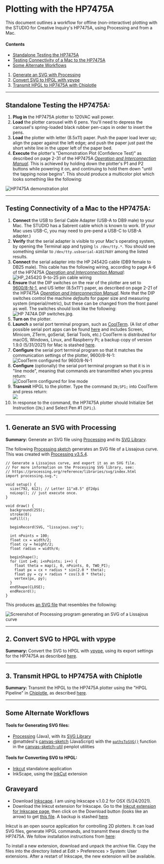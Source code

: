# Plotting with the HP7475A

This document outlines a workflow for offline (non-interactive) plotting with the STUDIO for Creative Inquiry's HP7475A, using Processing and from a Mac.

#### Contents

* [Standalone Testing the HP7475A](#standalone-testing-the-hp7475a)
* [Testing Connectivity of a Mac to the HP7475A](h#testing-connectivity-of-a-mac-to-the-hp7475a)
* [Some Alternate Workflows](#some-alternate-workflows)

1. [Generate an SVG with Processing](#1-generate-an-svg-with-processing)
2. [Convert SVG to HPGL with vpype](#2-convert-svg-to-hpgl-with-vpype)
3. [Transmit HPGL to HP7475A with Chiplotle](#3-transmit-hpgl-to-hp7475a-with-chiplotle)


---

## Standalone Testing the HP7475A:

1. **Plug in** the HP7475A plotter to 120VAC wall power.
2. **Load** the plotter carousel with 6 pens. You'll need to depress the carousel's spring-loaded black rubber pen-caps in order to insert the pens.
3. **Load** the plotter with letter (8.5x11) paper. Push the paper load lever up; align the paper against the left edge; and push the paper just past the short white line in the upper left of the paper bed. 
4. **Execute** the plotter's "Demonstration Plot (Confidence Test)" as described on page 2-31 of the HP7475A [*Operation and Interconnection Manual*](manuals/7475A-OperationAndInterconnectionManual-07475-90002-102pages-Sep90.pdf). This is achieved by holding down the plotter's P1 and P2 buttons while powering it on, and continuing to hold them down "until the tapping noise begins". This should produce a multicolor plot which looks something like the following: 

![HP7475A demonstration plot](manuals/7475a_demonstration_plot.png)


---

## Testing Connectivity of a Mac to the HP7475A:

1. **Connect** the USB to Serial Cable Adapter (USB-A to DB9 male) to your Mac. The STUDIO has a Sabrent cable which is known to work. (If your Mac uses USB-C, you may need to pre-pend a USB-C to USB-A adapter.)
2. **Verify** that the serial adapter is visible to your Mac's operating system, by opening the Terminal app and typing ```ls /dev/tty.*```. You should see something similar to ```/dev/tty.usbserial-A101768Y``` among the listed results.
3. **Connect** the serial adapter into the HP 24542G cable (DB9 female to DB25 male). This cable has the following wiring, according to page A-6 of the HP7475A [*Operation and Interconnection Manual*](manuals/7475A-OperationAndInterconnectionManual-07475-90002-102pages-Sep90.pdf):<br />![HP_24542G 9-to-25 pin cable wiring](manuals/7475a_HP_24542G_cable_wiring.png) 
4. **Ensure** that the DIP switches on the rear of the plotter are set to [9600/8-N-1](https://en.wikipedia.org/wiki/8-N-1), and US letter (8.5x11") paper, as described on page 2-21 of the HP7475A [*Operation and Interconnection Manual*](manuals/7475A-OperationAndInterconnectionManual-07475-90002-102pages-Sep90.pdf). Note that the DIP switches control the machine *defaults* for paper size and measuring system (imperial/metric), but these can be changed from the front panel as well. The switches should look like the following:<br />![HP 7474A DIP switches.jpg](manuals/7474a_DIP_switches.jpg). 
5. **Turn on** the plotter.
6. **Launch** a serial port terminal program, such as [CoolTerm](http://freeware.the-meiers.org/). (A list of other possible serial port apps can be found [here](https://pbxbook.com/other/mac-ser.html) and includes Screen, Minicom, ZTerm, goSerial, Serial Tools, etc.) CoolTerm is distributed for macOS, Windows, Linux, and Raspberry Pi; a backup copy of version 1.9.0 (5/31/2021) for Mac is stashed [here](tools/CoolTermMac_1.9.0.zip).
7. **Configure** the serial port terminal program so that it matches the communication settings of the plotter, 9600/8-N-1:<br />![CoolTerm configured for 9600/8-N-1](manuals/coolterm_7475a_serial_configuration.png)
8. **Configure** (optionally) the serial port terminal program so that it is in "line mode", meaning that commands are transmitted when you press return:<br />![CoolTerm configured for line mode](manuals/coolterm_7475a_terminal_configuration.png)
8. **Transmit** HPGL to the plotter. Type the command ```IN;SP1;``` into CoolTerm and press return:<br />![](manuals/coolterm_7475a_testcommand.png)
9. In response to the command, the HP7475A plotter should Initialize Set Instruction (```IN;```) and Select Pen #1 (```SP1;```). 


---

## 1. Generate an SVG with Processing

**Summary:** Generate an SVG file using [Processing](https://processing.org/) and its [SVG Library](https://processing.org/reference/libraries/svg/index.html).

The following [Processing sketch](processing/svg_lissajous/svg_lissajous.pde) generates an SVG file of a Lissajous curve. This was created with [Processing v3.5.4](https://processing.org/). 

```
// Generate a Lissajous curve, and export it as an SVG file.
// For more information on the Processing SVG library, see:
// https://processing.org/reference/libraries/svg/index.html
import processing.svg.*;

void setup() {
  size(792, 612); // Letter 11"x8.5" @72dpi
  noLoop(); // just execute once.
}

void draw() {
  background(255); 
  stroke(0);
  noFill();

  beginRecord(SVG, "lissajous.svg");

  int nPoints = 100;
  float cx = width/2; 
  float cy = height/2; 
  float radius = width/4; 

  beginShape(); 
  for (int i=0; i<nPoints; i++) {
    float theta = map(i, 0, nPoints, 0, TWO_PI);
    float px = cx + radius * sin(2.0 * theta);
    float py = cy + radius * cos(3.0 * theta); 
    vertex(px, py);
  }
  endShape(CLOSE); 
  endRecord();
}
```

This produces [an SVG file](processing/svg_lissajous/lissajous.svg) that resembles the following: 

![Screenshot of Processing program generating an SVG of a Lissajous curve](processing/svg_lissajous/svg_lissajous_screenshot.png)


---

## 2. Convert SVG to HPGL with vpype

**Summary:** Convert the SVG to HPGL with [vpype](https://github.com/abey79/vpype), using its export settings for the HP7475A as described [here](https://vpype.readthedocs.io/en/latest/cookbook.html#converting-a-svg-to-hpgl).


---

## 3. Transmit HPGL to HP7475A with Chiplotle

**Summary:** Transmit the HPGL to the HP7475A plotter using the "HPGL Pipeline" in [Chiplotle](http://sites.music.columbia.edu/cmc/chiplotle/manual/index.html), as described [here](http://sites.music.columbia.edu/cmc/chiplotle/manual/chapters/tutorial/intro.html#hpgl-pipeline).


---

## Some Alternate Workflows

#### Tools for Generating SVG files:
 
* [Processing](https://processing.org/) (Java), with its [SVG Library](https://processing.org/reference/libraries/svg/index.html)
* @mattdesl's [canvas-sketch](https://github.com/mattdesl/canvas-sketch/) (JavaScript) with the [```pathsToSVG()```](https://github.com/mattdesl/canvas-sketch-util/blob/master/docs/penplot.md#pathsToSVG) function in the [canvas-sketch-util](https://github.com/mattdesl/canvas-sketch-util/blob/master/docs/penplot.md) penplot utilities

#### Tools for Converting SVG to HPGL:

* [Inkcut](https://www.codelv.com/projects/inkcut/) standalone application
* InkScape, using the [InkCut](https://inkscape.org/~frmdstryr/%E2%98%85inkcut) extension


## Graveyard

* Download [Inkscape](https://inkscape.org/release/1.1/platforms/). I am using Inkscape v.1.0.2 for OSX (5/24/2021).
* Download the Inkcut extension for Inkscape. Go to the [Inkcut extension for Inkscape page](https://inkscape.org/~frmdstryr/%E2%98%85inkcut), then click on the Download button (looks like an arrow) to get [this file](https://inkscape.org/gallery/item/12796/inkcut-for-inkscape-2.1.1.tar.gz). A backup is stashed [here](tools/inkcut-for-inkscape-2.1.1.tar.gz). 

Inkcut is an open source application for controlling 2D plotters. It can load SVG files, generate HPGL commands, and transmit these directly to the HP7475A. We follow installation instructions from [here](https://www.codelv.com/projects/inkcut/download/):

To install a new extension, download and unpack the archive file. Copy the files into the directory listed at Edit > Preferences > System: User extensions. After a restart of Inkscape, the new extension will be available.


